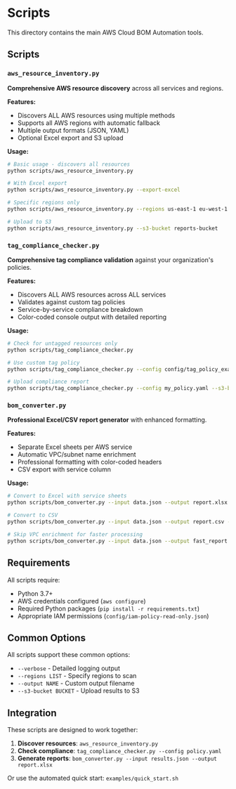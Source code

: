# Scripts

This directory contains the main AWS Cloud BOM Automation tools.

## Scripts

### `aws_resource_inventory.py`
**Comprehensive AWS resource discovery** across all services and regions.

**Features:**
- Discovers ALL AWS resources using multiple methods
- Supports all AWS regions with automatic fallback
- Multiple output formats (JSON, YAML)
- Optional Excel export and S3 upload

**Usage:**
```bash
# Basic usage - discovers all resources
python scripts/aws_resource_inventory.py

# With Excel export
python scripts/aws_resource_inventory.py --export-excel

# Specific regions only  
python scripts/aws_resource_inventory.py --regions us-east-1 eu-west-1

# Upload to S3
python scripts/aws_resource_inventory.py --s3-bucket reports-bucket
```

### `tag_compliance_checker.py`
**Comprehensive tag compliance validation** against your organization's policies.

**Features:**
- Discovers ALL AWS resources across ALL services
- Validates against custom tag policies
- Service-by-service compliance breakdown
- Color-coded console output with detailed reporting

**Usage:**
```bash
# Check for untagged resources only
python scripts/tag_compliance_checker.py

# Use custom tag policy
python scripts/tag_compliance_checker.py --config config/tag_policy_example.yaml

# Upload compliance report
python scripts/tag_compliance_checker.py --config my_policy.yaml --s3-bucket compliance-reports
```

### `bom_converter.py`
**Professional Excel/CSV report generator** with enhanced formatting.

**Features:**
- Separate Excel sheets per AWS service
- Automatic VPC/subnet name enrichment
- Professional formatting with color-coded headers
- CSV export with service column

**Usage:**
```bash
# Convert to Excel with service sheets
python scripts/bom_converter.py --input data.json --output report.xlsx

# Convert to CSV
python scripts/bom_converter.py --input data.json --output report.csv --format csv

# Skip VPC enrichment for faster processing
python scripts/bom_converter.py --input data.json --output fast_report.xlsx --no-vpc-enrichment
```

## Requirements

All scripts require:
- Python 3.7+
- AWS credentials configured (`aws configure`)
- Required Python packages (`pip install -r requirements.txt`)
- Appropriate IAM permissions (`config/iam-policy-read-only.json`)

## Common Options

All scripts support these common options:
- `--verbose` - Detailed logging output
- `--regions LIST` - Specify regions to scan
- `--output NAME` - Custom output filename
- `--s3-bucket BUCKET` - Upload results to S3

## Integration

These scripts are designed to work together:

1. **Discover resources**: `aws_resource_inventory.py`
2. **Check compliance**: `tag_compliance_checker.py --config policy.yaml`  
3. **Generate reports**: `bom_converter.py --input results.json --output report.xlsx`

Or use the automated quick start: `examples/quick_start.sh`